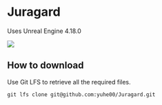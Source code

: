 # Juragard

Uses Unreal Engine 4.18.0

![](https://i.imgur.com/3jxuWer.jpg)

## How to download

Use Git LFS to retrieve all the required files.

```
git lfs clone git@github.com:yuhe00/Juragard.git
```
